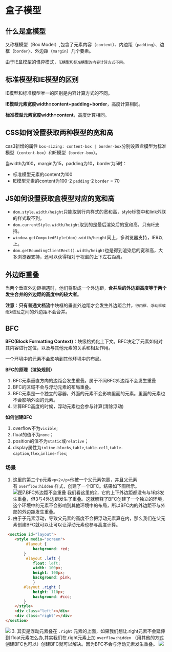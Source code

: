 # 盒子模型
## 什么是盒模型

又称框模型（Box Model）,包含了元素内容（`content`）、内边距（`padding`）、边框（`border`）、外边距（`margin`）几个要素。

由于IE盒模型的怪异模式，I`E模型和标准模型的内容计算方式不同`。

## 标准模型和IE模型的区别

IE模型和标准模型唯一的区别是内容计算方式的不同。

**IE模型元素宽度width=content+padding+border**，高度计算相同。

**标准模型元素宽度width=content**，高度计算相同。

## CSS如何设置获取两种模型的宽和高

css3新增的属性 `box-sizing: content-box | border-box`分别设置盒模型为标准模型（`content-box`）和IE模型（`border-box`）。

当width为100，margin为15，padding为10，border为5时：
- 标准模型元素的content为100
- IE模型元素的content为100-2 `padding`-2 `border` = 70

## JS如何设置获取盒模型对应的宽和高

- `dom.style.width/height`只能取到行内样式的宽和高，style标签中和link外联的样式取不到。
- `dom.currentStyle.width/height`取到的是最后渲染后的宽和高，只有IE支持。
- `window.getComputedStyle(dom).width/height`同上，多浏览器支持，IE9以上。
- `dom.getBoundingClientRect().width/height`也是得到渲染后的宽和高，大多浏览器支持，还可以获得相对于视窗的上下左右距离。

## 外边距重叠

当两个垂直外边距相遇时，他们将形成一个外边距，**合并后的外边距高度等于两个发生合并的外边距的高度中的较大者**。

**注意**：**只有普通文档流**中块框的垂直外边距才会发生外边距合并，`行内框、浮动框或绝对定位`之间的外边距不会合并。

## BFC

**BFC(Block Formatting Context)**：块级格式化上下文。BFC决定了元素如何对其内容进行定位，以及与其他元素的关系和相互作用。

一个环境中的元素不会影响到其他环境中的布局。

**BFC的原理（渲染规则）**

1. BFC元素垂直方向的边距会发生重叠。属于不同BFC外边距不会发生重叠
2. BFC的区域不会与浮动元素的布局重叠。
3. BFC元素是一个独立的容器，外面的元素不会影响里面的元素。里面的元素也不会影响外面的元素。
4. 计算BFC高度的时候，浮动元素也会参与计算(清除浮动)

**如何创建BFC**

1.  overflow不为`visible`;
2.  float的值不为`none`；
3.  position的值不为`static`或`relative`；
4.  display属性为`inline-blocks`,`table`,`table-cell`,`table-caption`,`flex`,`inline-flex`;

### 场景

1. 这里的第二个p元素`<p>2</p>`他被一个父元素包裹，并且父元素有 `overflow:hidden` 样式，创建了一个BFC。结果如下图所示。
	![图7.BFC外边距不会重叠](https://segmentfault.com/img/remote/1460000013069525 "图7.BFC外边距不会重叠")
	我们看这里的2，它的上下外边距都没有与1和3发生重叠，但3与4外边距发生了重叠。这就解释了BFC创建了一个独立的环境，这个环境中的元素不会影响到其他环境中的布局，所以BFC内的外边距不与外部的外边距发生重叠。
2. 由于子元素浮动，导致父元素的高度不会把浮动元素算在内，那么我们在父元素创建BFC就可以让可以让浮动元素也参与高度计算。
```html
 <section id="layout">
    <style media="screen">
         #layout {
            background: red;
        }
         #layout .left {
            float: left;
            width: 100px;
            height: 100px;
            background: pink;
            }
        #layout .right {
            height: 110px;
            background: #ccc;
        }
    </style>
    <div class="left"></div>
    <div class="right"></div>
</section>
```
![](https://cdn.jsdelivr.net/gh/Merlin218/image-storage/picGo/202207311122773.png)
3. 其实是浮动元素叠在 `.right` 元素的上面，如果我们想让.right元素不会延伸到 float元素怎么办,其实我们在.right元素上加 `overflow:hidden` （用其他的方式创建BFC也可以）创建BFC就可以解决。因为BFC不会与浮动元素发生重叠。
![](https://cdn.jsdelivr.net/gh/Merlin218/image-storage/picGo/202207311122093.png)
